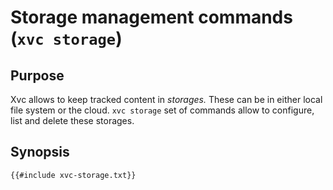 # Storage management commands (`xvc storage`)

## Purpose

Xvc allows to keep tracked content in _storages._ 
These can be in either local file system or the cloud. 
`xvc storage` set of commands allow to configure, list and delete these storages. 
 
## Synopsis 

```text
{{#include xvc-storage.txt}}
```


